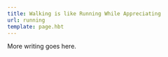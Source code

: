 ```yaml
---
title: Walking is like Running While Appreciating
url: running
template: page.hbt
---
```


More writing goes here.